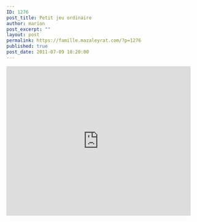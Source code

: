 ```yaml
---
ID: 1276
post_title: Petit jeu ordinaire
author: marion
post_excerpt: ""
layout: post
permalink: https://famille.mazaleyrat.com/?p=1276
published: true
post_date: 2011-07-09 10:20:00
---
```

<iframe width="480" height="390" src="http://www.youtube.com/embed/IkQfV4CcBOI?rel=0" frameborder="0" allowfullscreen></iframe>